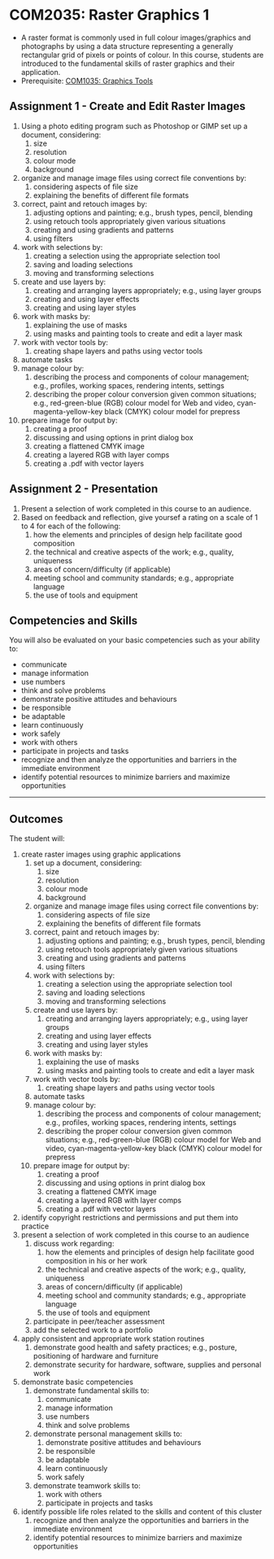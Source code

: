 # COM2035: Raster Graphics 1

* A raster format is commonly used in full colour images/graphics and photographs by using a data structure representing a generally rectangular grid of pixels or points of colour. In this course, students are introduced to the fundamental skills of raster graphics and their application.
* Prerequisite: [COM1035: Graphics Tools](COM1035.md)

## Assignment 1 - Create and Edit Raster Images

1. Using a photo editing program such as Photoshop or GIMP set up a document, considering:
    1. size
    2. resolution
    3. colour mode
    4. background
2. organize and manage image files using correct file conventions by:
    1. considering aspects of file size
    2. explaining the benefits of different file formats
3. correct, paint and retouch images by:
    1. adjusting options and painting; e.g., brush types, pencil, blending
    2. using retouch tools appropriately given various situations
    3. creating and using gradients and patterns
    4. using filters
4. work with selections by:
    1. creating a selection using the appropriate selection tool
    2. saving and loading selections
    3. moving and transforming selections
5. create and use layers by:
    1. creating and arranging layers appropriately; e.g., using layer groups
    2. creating and using layer effects
    3. creating and using layer styles
6. work with masks by:
    1. explaining the use of masks
    2. using masks and painting tools to create and edit a layer mask
7. work with vector tools by:
    1. creating shape layers and paths using vector tools
8. automate tasks
9. manage colour by:
    1. describing the process and components of colour management; e.g., profiles, working spaces, rendering intents, settings
    2. describing the proper colour conversion given common situations; e.g., red-green-blue (RGB) colour model for Web and video, cyan-magenta-yellow-key black (CMYK) colour model for prepress
10. prepare image for output by:
    1. creating a proof
    2. discussing and using options in print dialog box
    3. creating a flattened CMYK image
    4. creating a layered RGB with layer comps
    5. creating a .pdf with vector layers

## Assignment 2 - Presentation

1. Present a selection of work completed in this course to an audience.
2. Based on feedback and reflection, give yoursef a rating on a scale of 1 to 4 for each of the following:
    1. how the elements and principles of design help facilitate good composition
    2. the technical and creative aspects of the work; e.g., quality, uniqueness
    3. areas of concern/difficulty (if applicable)
    4. meeting school and community standards; e.g., appropriate language
    5. the use of tools and equipment

## Competencies and Skills

You will also be evaluated on your basic competencies such as your ability to:

* communicate
* manage information
* use numbers
* think and solve problems
* demonstrate positive attitudes and behaviours
* be responsible
* be adaptable
* learn continuously
* work safely
* work with others
* participate in projects and tasks
* recognize and then analyze the opportunities and barriers in the immediate environment
* identify potential resources to minimize barriers and maximize opportunities

---

## Outcomes

The student will:

1. create raster images using graphic applications
    1. set up a document, considering:
        1. size
        2. resolution
        3. colour mode
        4. background
    2. organize and manage image files using correct file conventions by:
        1. considering aspects of file size
        2. explaining the benefits of different file formats
    3. correct, paint and retouch images by:
        1. adjusting options and painting; e.g., brush types, pencil, blending
        2. using retouch tools appropriately given various situations
        3. creating and using gradients and patterns
        4. using filters
    4. work with selections by:
        1. creating a selection using the appropriate selection tool
        2. saving and loading selections
        3. moving and transforming selections
    5. create and use layers by:
        1. creating and arranging layers appropriately; e.g., using layer groups
        2. creating and using layer effects
        3. creating and using layer styles
    6. work with masks by:
        1. explaining the use of masks
        2. using masks and painting tools to create and edit a layer mask
    7. work with vector tools by:
        1. creating shape layers and paths using vector tools
    8. automate tasks
    9. manage colour by:
        1. describing the process and components of colour management; e.g., profiles, working spaces, rendering intents, settings
        2. describing the proper colour conversion given common situations; e.g., red-green-blue (RGB) colour model for Web and video, cyan-magenta-yellow-key black (CMYK) colour model for prepress
    10. prepare image for output by:
        1. creating a proof
        2. discussing and using options in print dialog box
        3. creating a flattened CMYK image
        4. creating a layered RGB with layer comps
        5. creating a .pdf with vector layers
2. identify copyright restrictions and permissions and put them into practice
3. present a selection of work completed in this course to an audience
    1. discuss work regarding:
        1. how the elements and principles of design help facilitate good composition in his or her work
        2. the technical and creative aspects of the work; e.g., quality, uniqueness
        3. areas of concern/difficulty (if applicable)
        4. meeting school and community standards; e.g., appropriate language
        5. the use of tools and equipment
    2. participate in peer/teacher assessment
    3. add the selected work to a portfolio
4. apply consistent and appropriate work station routines
    1. demonstrate good health and safety practices; e.g., posture, positioning of hardware and furniture
    2. demonstrate security for hardware, software, supplies and personal work
5. demonstrate basic competencies
    1. demonstrate fundamental skills to:
        1. communicate
        2. manage information
        3. use numbers
        4. think and solve problems
    2. demonstrate personal management skills to:
        1. demonstrate positive attitudes and behaviours
        2. be responsible
        3. be adaptable
        4. learn continuously
        5. work safely
    3. demonstrate teamwork skills to:
        1. work with others
        2. participate in projects and tasks
6. identify possible life roles related to the skills and content of this cluster
    1. recognize and then analyze the opportunities and barriers in the immediate environment
    2. identify potential resources to minimize barriers and maximize opportunities
